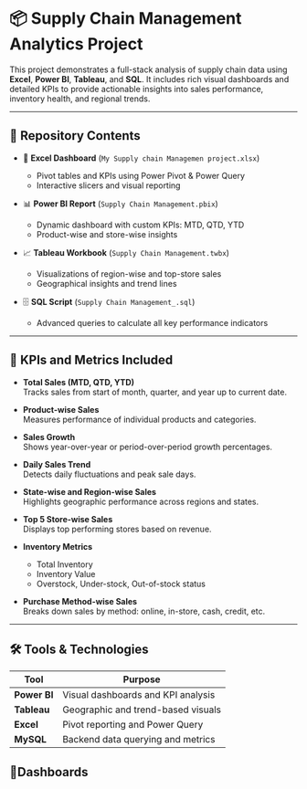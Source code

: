 # 📦 Supply Chain Management Analytics Project

This project demonstrates a full-stack analysis of supply chain data using **Excel**, **Power BI**, **Tableau**, and **SQL**. It includes rich visual dashboards and detailed KPIs to provide actionable insights into sales performance, inventory health, and regional trends.

---

## 📁 Repository Contents

- 📘 **Excel Dashboard** (`My Supply chain Managemen project.xlsx`)  
  - Pivot tables and KPIs using Power Pivot & Power Query
  - Interactive slicers and visual reporting

- 📊 **Power BI Report** (`Supply Chain Management.pbix`)  
  - Dynamic dashboard with custom KPIs: MTD, QTD, YTD
  - Product-wise and store-wise insights

- 📈 **Tableau Workbook** (`Supply Chain Management.twbx`)  
  - Visualizations of region-wise and top-store sales
  - Geographical insights and trend lines

- 🗄️ **SQL Script** (`Supply Chain Management_.sql`)  
  - Advanced queries to calculate all key performance indicators

---

## 📌 KPIs and Metrics Included

- **Total Sales (MTD, QTD, YTD)**  
  Tracks sales from start of month, quarter, and year up to current date.

- **Product-wise Sales**  
  Measures performance of individual products and categories.

- **Sales Growth**  
  Shows year-over-year or period-over-period growth percentages.

- **Daily Sales Trend**  
  Detects daily fluctuations and peak sale days.

- **State-wise and Region-wise Sales**  
  Highlights geographic performance across regions and states.

- **Top 5 Store-wise Sales**  
  Displays top performing stores based on revenue.

- **Inventory Metrics**  
  - Total Inventory  
  - Inventory Value  
  - Overstock, Under-stock, Out-of-stock status

- **Purchase Method-wise Sales**  
  Breaks down sales by method: online, in-store, cash, credit, etc.

---

## 🛠 Tools & Technologies

| Tool        | Purpose                             |
|-------------|-------------------------------------|
| **Power BI** | Visual dashboards and KPI analysis |
| **Tableau**  | Geographic and trend-based visuals |
| **Excel**    | Pivot reporting and Power Query    |
| **MySQL**    | Backend data querying and metrics  |

## 📌Dashboards
